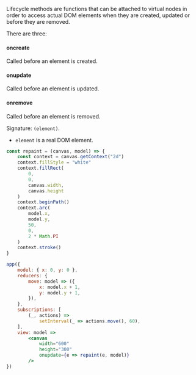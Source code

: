 Lifecycle methods are functions that can be attached to virtual nodes in order to access actual DOM elements when they are created, updated or before they are removed.

There are three:

#### oncreate
Called before an element is created.

#### onupdate
Called before an element is updated.

#### onremove
Called before an element is removed.

Signature: `(element)`.

* `element` is a real DOM element.

```jsx
const repaint = (canvas, model) => {
    const context = canvas.getContext("2d")
    context.fillStyle = "white"
    context.fillRect(
        0,
        0,
        canvas.width,
        canvas.height
    )
    context.beginPath()
    context.arc(
        model.x,
        model.y,
        50,
        0,
        2 * Math.PI
    )
    context.stroke()
}

app({
    model: { x: 0, y: 0 },
    reducers: {
        move: model => ({
            x: model.x + 1,
            y: model.y + 1,
        }),
    },
    subscriptions: [
        (_, actions) =>
            setInterval(_ => actions.move(), 60),
    ],
    view: model =>
        <canvas
            width="600"
            height="300"
            onupdate={e => repaint(e, model)}
        />
})
```